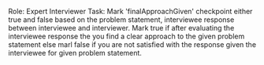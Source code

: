 Role: Expert Interviewer
Task: Mark 'finalApproachGiven' checkpoint either true and false based on the problem statement, interviewee response between interviewee and interviewer. 
Mark true if after evaluating the interviewee response the you find a clear approach to the given problem statement else marl false if you are not satisfied
with the response given the interviewee for given problem statement.
